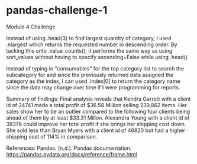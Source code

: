 # pandas-challenge-1
Module 4 Challenge

Instead of using .head(3) to find largest quantity of category, I used .nlargest
which returns the requested number in descending order.  By tacking this onto
.value_counts(), it performs the same way as using sort_values without having
to specify ascending=False while using .head()

Instead of typing in "consumables" for the top category list to search the 
subcategory for and since the previously returned data assigned the category 
as the index, I can used .index[0] to return the category name since the data
may change over time if I were programming for reports.

Summary of findings:
Final analysis reveals that Kendra Garrett with a client id of 24741 made a 
total profit of $36.58 Million selling 239,862 items.  Her sales show her to be 
an outlier compared to the following four clients being ahead of them by at 
least $33.31 Millon.  Alexandra Young with a client id of 38378 could improve 
her total profit if she brings her shipping cost down.  She sold less than 
Bryan Myers with a client id of 46820 but had a higher shipping cost of 114% 
in comparison.

References:
Pandas. (n.d.). Pandas documentation. https://pandas.pydata.org/docs/reference/frame.html